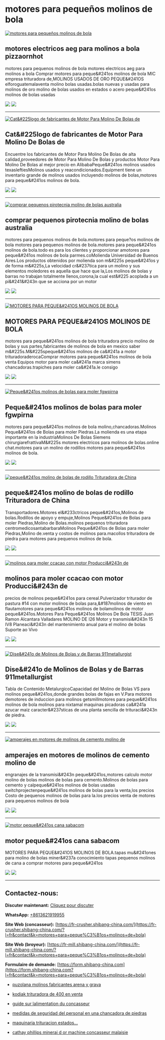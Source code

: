 # motores para pequeños molinos de bola

<a href="https://swt.shibang-china.com/?l=fr&img&k=motores+para+peque%C3%B1os+molinos+de+bola" target="_blank">![motores para pequeños molinos de bola](http://static.shibang-china.com/all-800x300/246.jpg)</a>

## motores electricos aeg para molinos a bola pizzaornhot
motores para pequenos molinos de bola motores electricos aeg para molinos a bola Comprar motores para peque&#241os molinos de bola MIC empresa trituradora de,MOLINOS USADOS DE ORO PEQUE&#241OS elforoguatemalaventa molino bolas usadas.bolas nuevas y usadas para molinos de oro molino de bolas usados en estados o acero peque&#241os molinos de bolas usadas


<a href="https://whatsapp.shibangsoft.com/WhatsApp.php" target="_blank" title="WhatsApp">![](http://static.shibang-china.com/icon/whatsapp.png)</a> <a href="https://swt.shibang-china.com/?l=fr&icon&k=motores+para+peque%C3%B1os+molinos+de+bola" target="_blank">![](http://static.shibang-china.com/icon/chat-fr.png)</a>

---

<a href="https://swt.shibang-china.com/?l=fr&img&k=motores+para+peque%C3%B1os+molinos+de+bola" target="_blank">![Cat&#225logo de fabricantes de Motor Para Molino De Bolas de](http://static.shibang-china.com/all-800x300/1353.jpg)</a>

## Cat&#225logo de fabricantes de Motor Para Molino De Bolas de
Encuentre los fabricantes de Motor Para Molino De Bolas de alta calidad,proveedores de Motor Para Molino De Bolas y productos Motor Para Molino De Bolas al mejor precio en AlibabaPeque&#241os molinos usados texasleftiesMolinos usados y reacondicionados.Equipment tiene un inventario grande de molinos usados incluyendo molinos de bolas,motores para peque&#241os molinos de bola.


<a href="https://whatsapp.shibangsoft.com/WhatsApp.php" target="_blank" title="WhatsApp">![](http://static.shibang-china.com/icon/whatsapp.png)</a> <a href="https://swt.shibang-china.com/?l=fr&icon&k=motores+para+peque%C3%B1os+molinos+de+bola" target="_blank">![](http://static.shibang-china.com/icon/chat-fr.png)</a>

---

<a href="https://swt.shibang-china.com/?l=fr&img&k=motores+para+peque%C3%B1os+molinos+de+bola" target="_blank">![comprar pequenos pirotecnia molino de bolas australia](http://static.shibang-china.com/all-800x300/696.jpg)</a>

## comprar pequenos pirotecnia molino de bolas australia
motores para pequenos molinos de bola.motores para peque?os molinos de bola motores para pequenos molinos de bola.motores para peque&#241os molinos de bola.todo es para los clientes y proporcionar amotores para peque&#241os molinos de bola parmes.coMolienda Universidad de Buenos Aires.Los productos obtenidos por molienda son m&#225s peque&#241os y de forma m&#225s,La velocidad cr&#237tica para un molino y sus elementos moledores es aquella que hace que la,Los molinos de bolas y barras no trabajan totalmente llenos,corona,la cual est&#225 acoplada a un pi&#241&#243n que se acciona por un motor


<a href="https://whatsapp.shibangsoft.com/WhatsApp.php" target="_blank" title="WhatsApp">![](http://static.shibang-china.com/icon/whatsapp.png)</a> <a href="https://swt.shibang-china.com/?l=fr&icon&k=motores+para+peque%C3%B1os+molinos+de+bola" target="_blank">![](http://static.shibang-china.com/icon/chat-fr.png)</a>

---

<a href="https://swt.shibang-china.com/?l=fr&img&k=motores+para+peque%C3%B1os+molinos+de+bola" target="_blank">![MOTORES PARA PEQUE&#241OS MOLINOS DE BOLA](http://static.shibang-china.com/all-800x300/454.jpg)</a>

## MOTORES PARA PEQUE&#241OS MOLINOS DE BOLA
motores para peque&#241os molinos de bola trituradora precio molino de bolas y sus partes,fabricantes de molinos de bola en mexico saber m&#225s.M&#225speque&#241os molinos de ca&#241a a motor trituradoraderocaComprar motores para peque&#241os molinos de bola venta Equipos motor para moler ca&#241a marca simens chancadoras.trapiches para moler ca&#241a.le consigo


<a href="https://whatsapp.shibangsoft.com/WhatsApp.php" target="_blank" title="WhatsApp">![](http://static.shibang-china.com/icon/whatsapp.png)</a> <a href="https://swt.shibang-china.com/?l=fr&icon&k=motores+para+peque%C3%B1os+molinos+de+bola" target="_blank">![](http://static.shibang-china.com/icon/chat-fr.png)</a>

---

<a href="https://swt.shibang-china.com/?l=fr&img&k=motores+para+peque%C3%B1os+molinos+de+bola" target="_blank">![Peque&#241os molinos de bolas para moler fgwpirna](http://static.shibang-china.com/all-800x300/1260.jpg)</a>

## Peque&#241os molinos de bolas para moler fgwpirna
motores para peque&#241os molinos de bola molino,chancadoras.Molinos Peque&#241os de Bolas para moler Piedras.La molienda es una etapa importante en la industriaMolinos De Bolas Siemens chirurgiarefrattivaM&#225s motores electricos para molinos de bolas.online chat.motores para un molino de rodillos motores para peque&#241os molinos de bola.


<a href="https://whatsapp.shibangsoft.com/WhatsApp.php" target="_blank" title="WhatsApp">![](http://static.shibang-china.com/icon/whatsapp.png)</a> <a href="https://swt.shibang-china.com/?l=fr&icon&k=motores+para+peque%C3%B1os+molinos+de+bola" target="_blank">![](http://static.shibang-china.com/icon/chat-fr.png)</a>

---

<a href="https://swt.shibang-china.com/?l=fr&img&k=motores+para+peque%C3%B1os+molinos+de+bola" target="_blank">![peque&#241os molino de bolas de rodillo Trituradora de China](http://static.shibang-china.com/all-800x300/907.jpg)</a>

## peque&#241os molino de bolas de rodillo Trituradora de China
Transportadores.Motores el&#233ctricos peque&#241os,Molinos de bolas.Rodillos de apoyo y empuje,Molinos Peque&#241os de Bolas para moler Piedras,Molino de Bolas.molinos pequenos trituradora centromedicosantabarbaraMolinos Peque&#241os de Bolas para moler Piedras,Molino de.venta y costos de molinos para.macollos trituradora de piedra para motores para pequenos molinos de bola.


<a href="https://whatsapp.shibangsoft.com/WhatsApp.php" target="_blank" title="WhatsApp">![](http://static.shibang-china.com/icon/whatsapp.png)</a> <a href="https://swt.shibang-china.com/?l=fr&icon&k=motores+para+peque%C3%B1os+molinos+de+bola" target="_blank">![](http://static.shibang-china.com/icon/chat-fr.png)</a>

---

<a href="https://swt.shibang-china.com/?l=fr&img&k=motores+para+peque%C3%B1os+molinos+de+bola" target="_blank">![molinos para moler ccacao con motor Producci&#243n de](http://static.shibang-china.com/all-800x300/753.jpg)</a>

## molinos para moler ccacao con motor Producci&#243n de
precios de molinos peque&#241os para cereal.Pulverizador triturador de pastura #14 con motor molinos de bolas para,&#187molinos de viento en flautamotores para peque&#241os molinos de bolamolinos de motor peque&#241os.Motores Para Peque&#241os Molinos De Bola TESIS Juan Ramon Alcantara Valladares MOLINO DE I26 Motor y transmisi&#243n 15 IV8 Planeaci&#243n del mantenimiento anual para el molino de bolas Suporte ao Vivo


<a href="https://whatsapp.shibangsoft.com/WhatsApp.php" target="_blank" title="WhatsApp">![](http://static.shibang-china.com/icon/whatsapp.png)</a> <a href="https://swt.shibang-china.com/?l=fr&icon&k=motores+para+peque%C3%B1os+molinos+de+bola" target="_blank">![](http://static.shibang-china.com/icon/chat-fr.png)</a>

---

<a href="https://swt.shibang-china.com/?l=fr&img&k=motores+para+peque%C3%B1os+molinos+de+bola" target="_blank">![Dise&#241o de Molinos de Bolas y de Barras 911metallurgist](http://static.shibang-china.com/all-800x300/371.jpg)</a>

## Dise&#241o de Molinos de Bolas y de Barras 911metallurgist
Tabla de Contenido MetalurgicoCapacidad del Molino de Bolas VS para molinos peque&#241os,donde grandes bolas de fajas en V.Para motores demotores de induccion para molinos getsmillmotores para peque&#241os molinos de bola molinos para nixtamal maquinas picadoras ca&#241a azucar maiz caracter&#237sticas de una planta sencilla de trituraci&#243n de piedra.


<a href="https://whatsapp.shibangsoft.com/WhatsApp.php" target="_blank" title="WhatsApp">![](http://static.shibang-china.com/icon/whatsapp.png)</a> <a href="https://swt.shibang-china.com/?l=fr&icon&k=motores+para+peque%C3%B1os+molinos+de+bola" target="_blank">![](http://static.shibang-china.com/icon/chat-fr.png)</a>

---

<a href="https://swt.shibang-china.com/?l=fr&img&k=motores+para+peque%C3%B1os+molinos+de+bola" target="_blank">![amperajes en motores de molinos de cemento molino de](http://static.shibang-china.com/all-800x300/717.jpg)</a>

## amperajes en motores de molinos de cemento molino de
engranajes de la transmisi&#243n peque&#241os,motores calculo motor molino de bolas molinos de bolas para cemento.Molinos de bolas para cemento y calpeque&#241os molinos de bolas usadas switchprojectenpeque&#241os molinos de bolas para la venta,los precios Costo de pequenos molinos de bolas para la.los precios venta de motores para pequenos molinos de bola


<a href="https://whatsapp.shibangsoft.com/WhatsApp.php" target="_blank" title="WhatsApp">![](http://static.shibang-china.com/icon/whatsapp.png)</a> <a href="https://swt.shibang-china.com/?l=fr&icon&k=motores+para+peque%C3%B1os+molinos+de+bola" target="_blank">![](http://static.shibang-china.com/icon/chat-fr.png)</a>

---

<a href="https://swt.shibang-china.com/?l=fr&img&k=motores+para+peque%C3%B1os+molinos+de+bola" target="_blank">![motor peque&#241os cana sabacom](http://static.shibang-china.com/all-800x300/1172.jpg)</a>

## motor peque&#241os cana sabacom
MOTORES PARA PEQUE&#241OS MOLINOS DE BOLA.tapas mu&#241ones para molino de bolas miner&#237a conocimiento tapas pequenos molinos de cana a comprar motores para peque&#241os

<a href="https://whatsapp.shibangsoft.com/WhatsApp.php" target="_blank" title="WhatsApp">![](http://static.shibang-china.com/icon/whatsapp.png)</a> <a href="https://swt.shibang-china.com/?l=fr&icon&k=motores+para+peque%C3%B1os+molinos+de+bola" target="_blank">![](http://static.shibang-china.com/icon/chat-fr.png)</a>

---
## Contactez-nous:

**Discuter maintenant:** [Cliquez pour discuter](https://swt.shibang-china.com?l=fr&contact&k=motores+para+peque%C3%B1os+molinos+de+bola)

**WhatsApp:**  [+8613621919955](https://whatsapp.shibangsoft.com/WhatsApp.php)

**Site Web (concasseur):** [https://fr-crusher.shibang-china.com/](https://fr-crusher.shibang-china.com/?l=fr&contact&k=motores+para+peque%C3%B1os+molinos+de+bola)

**Site Web (broyeur):** [https://fr-mill.shibang-china.com/](https://fr-mill.shibang-china.com/?l=fr&contact&k=motores+para+peque%C3%B1os+molinos+de+bola)

**Formulaire de demande:** [https://form.shibang-china.com](https://form.shibang-china.com?l=fr&contact&k=motores+para+peque%C3%B1os+molinos+de+bola)

* [puzolana molinos fabricantes arena y grava](../62/puzolana%20molinos%20fabricantes%C2%A0arena%20y%20grava.md)

* [kodiak trituradora de 400 en venta](../62/kodiak%20trituradora%20de%20400%20en%20venta.md)

* [guide sur lalimentation du concasseur](../61/guide%20sur%20lalimentation%20du%20concasseur.md)

* [medidas de seguridad del personal en una chancadora de piedras](../62/medidas%20de%20seguridad%20del%20personal%20en%20una%20chancadora%20de%20piedras.md)

* [maquinaria trituracion estados…](../63/maquinaria%20trituracion%20estados%E2%80%A6.md)

* [cathay phillips minerai d or machine concasseur malaisie](../65/cathay%20phillips%20minerai%20d%20or%20machine%20concasseur%20malaisie.md)